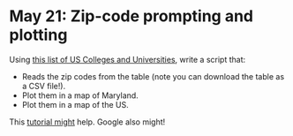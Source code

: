 # May 21: Zip-code prompting and plotting

Using [this list of US Colleges and Universities](https://public.opendatasoft.com/explore/dataset/us-colleges-and-universities/table/?flg=en-us&location=2,40.58588,34.75059&basemap=jawg.light&dataChart=eyJxdWVyaWVzIjpbeyJjb25maWciOnsiZGF0YXNldCI6InVzLWNvbGxlZ2VzLWFuZC11bml2ZXJzaXRpZXMiLCJvcHRpb25zIjp7ImZsZyI6ImVuLXVzIn19LCJjaGFydHMiOlt7ImFsaWduTW9udGgiOnRydWUsInR5cGUiOiJjb2x1bW4iLCJmdW5jIjoiQ09VTlQiLCJzY2llbnRpZmljRGlzcGxheSI6dHJ1ZSwiY29sb3IiOiIjRkY1MTVBIn1dLCJ4QXhpcyI6ImNpdHkiLCJtYXhwb2ludHMiOjUwLCJzb3J0IjoiIn1dLCJ0aW1lc2NhbGUiOiIiLCJkaXNwbGF5TGVnZW5kIjp0cnVlLCJhbGlnbk1vbnRoIjp0cnVlfQ%3D%3D), write a script that:

- Reads the zip codes from the table (note you can download the table as a CSV file!).
- Plot them in a map of Maryland.
- Plot them in a map of the US.

This [tutorial might](https://plotly.com/python/county-choropleth/) help. Google also might!

